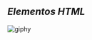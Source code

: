 <h2 class="code-line" data-line-start=1 data-line-end=2 ><a id="_Rafaela_Oliveira__1"></a><em>Elementos HTML</em></h2>
<p class="has-line-data" data-line-start="3" data-line-end="4"><img src="https://user-images.githubusercontent.com/132613783/236529489-df6f12c2-77a3-400e-97b6-a22035286522.gif" alt="giphy"></p>
